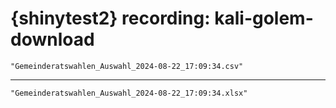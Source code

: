 # {shinytest2} recording: kali-golem-download

    "Gemeinderatswahlen_Auswahl_2024-08-22_17:09:34.csv"

---

    "Gemeinderatswahlen_Auswahl_2024-08-22_17:09:34.xlsx"

